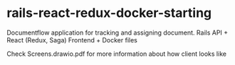 # rails-react-redux-docker-starting
Documentflow application for tracking and assigning document. Rails API + React (Redux, Saga) Frontend + Docker files

Check Screens.drawio.pdf for more information about how client looks like

